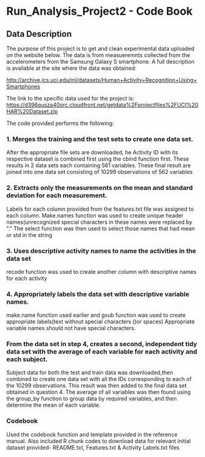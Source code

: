 # Run_Analysis_Project2 - Code Book

## Data Description

The purpose of this project is to get and clean experimental data uploaded on the website below. The data is from measueremnts collected from the accelerometers from the Samsung Galaxy S smartphone. A full description is available at the site where the data was obtained:

http://archive.ics.uci.edu/ml/datasets/Human+Activity+Recognition+Using+Smartphones

The link to the specific data used for the project is:
https://d396qusza40orc.cloudfront.net/getdata%2Fprojectfiles%2FUCI%20HAR%20Dataset.zip

The code provided performs the following:
### 1. Merges the training and the test sets to create one data set.
After the appropriate file sets are downloaded, he Activity ID with its respective dataset is combined first using the cbind function first. These results in 2 data sets each containing 561 variables. These final result are joined into one data set consisting of 10299 observations of 562 variables  

### 2. Extracts only the measurements on the mean and standard deviation for each measurement.
Labels for each column provided from the features.txt file was assigned to each column. Make.names function was used to create unique header names(unrecognized special characters in these names were replaced by "."
The select function was then used to select those names that had mean or std in the string

### 3. Uses descriptive activity names to name the activities in the data set
recode function was used to create another column with descriptive names for each activity

### 4. Appropriately labels the data set with descriptive variable names.
make.name function used earlier and gsub function was used to create appropriate labels(text without special characters ()or spaces)
Appropriate variable names should not have special characters.

### From the data set in step 4, creates a second, independent tidy data set with the average of each variable for each activity and each subject.
Subject data for both the test and train data was downloaded,then combined to create one data set with all the IDs corresponding to each of the 10299 observations. This result was then added to the final data set obtained in question 4. The average of all variables was then found using the group_by function to group data by required variables, and then determine the mean of each variable.

### Codebook
Used the codebook function and template provided in the reference manual.
Also included R chunk codes to download data for relevant initial dataset provided- README.txt, Features.txt & Activity Labels.txt files



